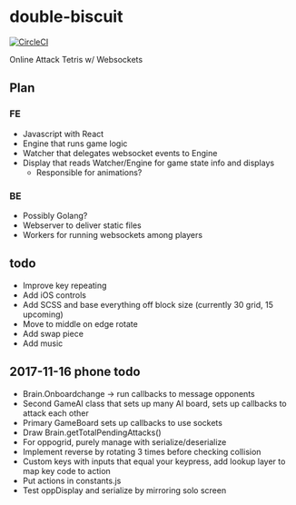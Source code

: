 # double-biscuit

[![CircleCI](https://circleci.com/gh/mpaulweeks/double-biscuit/tree/master.svg?style=svg)](https://circleci.com/gh/mpaulweeks/double-biscuit/tree/master)

Online Attack Tetris w/ Websockets

## Plan

### FE
- Javascript with React
- Engine that runs game logic
- Watcher that delegates websocket events to Engine
- Display that reads Watcher/Engine for game state info and displays
  - Responsible for animations?

### BE
- Possibly Golang?
- Webserver to deliver static files
- Workers for running websockets among players

## todo
- Improve key repeating
- Add iOS controls
- Add SCSS and base everything off block size (currently 30 grid, 15 upcoming)
- Move to middle on edge rotate
- Add swap piece
- Add music

## 2017-11-16 phone todo
- Brain.Onboardchange -> run callbacks to message opponents
- Second GameAI class that sets up many AI board, sets up callbacks to attack each other
- Primary GameBoard sets up callbacks to use sockets
- Draw Brain.getTotalPendingAttacks()
- For oppogrid, purely manage with serialize/deserialize
- Implement reverse by rotating 3 times before checking collision
- Custom keys with inputs that equal your keypress, add lookup layer to map key code to action
- Put actions in constants.js
- Test oppDisplay and serialize by mirroring solo screen
